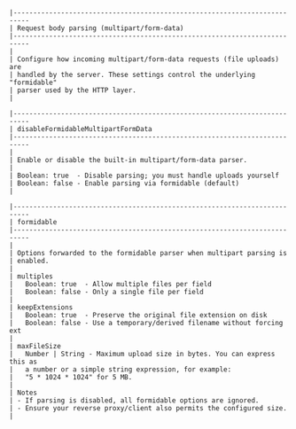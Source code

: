     |--------------------------------------------------------------------------
    | Request body parsing (multipart/form-data)
    |--------------------------------------------------------------------------
    |
    | Configure how incoming multipart/form-data requests (file uploads) are
    | handled by the server. These settings control the underlying "formidable"
    | parser used by the HTTP layer.
    |
    
    |--------------------------------------------------------------------------
    | disableFormidableMultipartFormData
    |--------------------------------------------------------------------------
    |
    | Enable or disable the built-in multipart/form-data parser.
    |
    | Boolean: true  - Disable parsing; you must handle uploads yourself
    | Boolean: false - Enable parsing via formidable (default)
    |
    
    |--------------------------------------------------------------------------
    | formidable
    |--------------------------------------------------------------------------
    |
    | Options forwarded to the formidable parser when multipart parsing is
    | enabled.
    |
    | multiples
    |   Boolean: true  - Allow multiple files per field
    |   Boolean: false - Only a single file per field
    |
    | keepExtensions
    |   Boolean: true  - Preserve the original file extension on disk
    |   Boolean: false - Use a temporary/derived filename without forcing ext
    |
    | maxFileSize
    |   Number | String - Maximum upload size in bytes. You can express this as
    |   a number or a simple string expression, for example:
    |   "5 * 1024 * 1024" for 5 MB.
    |
    | Notes
    | - If parsing is disabled, all formidable options are ignored.
    | - Ensure your reverse proxy/client also permits the configured size.
    |

